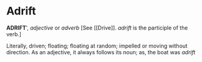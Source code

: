 # Adrift

**ADRIFT**', _adjective_ or _adverb_ \[See [[Drive]]. _adrift_ is the participle of the verb.\]

Literally, driven; floating; floating at random; impelled or moving without direction. As an adjective, it always follows its noun; as, the boat was _adrift_
